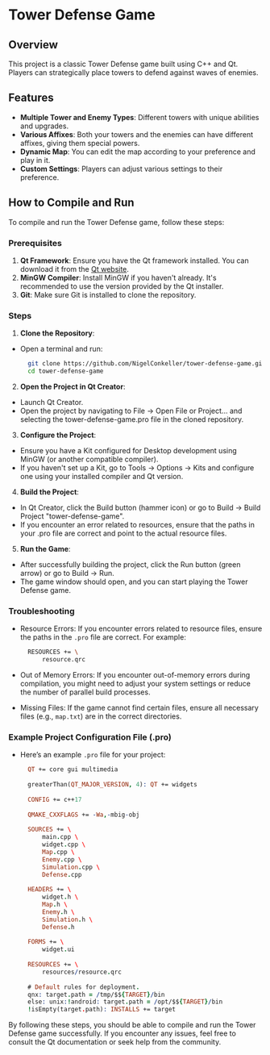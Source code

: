 # Tower Defense Game

## Overview

This project is a classic Tower Defense game built using C++ and Qt. Players can strategically place towers to defend against waves of enemies.

## Features

- **Multiple Tower and Enemy Types**: Different towers with unique abilities and upgrades.
- **Various Affixes**: Both your towers and the enemies can have different affixes, giving them special powers.
- **Dynamic Map**: You can edit the map according to your preference and play in it.
- **Custom Settings**: Players can adjust various settings to their preference.

## How to Compile and Run

To compile and run the Tower Defense game, follow these steps:

### Prerequisites

1. **Qt Framework**: Ensure you have the Qt framework installed. You can download it from the [Qt website](https://www.qt.io/download).
2. **MinGW Compiler**: Install MinGW if you haven't already. It's recommended to use the version provided by the Qt installer.
3. **Git**: Make sure Git is installed to clone the repository.

### Steps

1. **Clone the Repository**:
- Open a terminal and run:
  ```bash
    git clone https://github.com/NigelConkeller/tower-defense-game.git
    cd tower-defense-game
  ```

2. **Open the Project in Qt Creator**:
- Launch Qt Creator.
- Open the project by navigating to File -> Open File or Project... and selecting the tower-defense-game.pro file in the cloned repository.

3. **Configure the Project**:
- Ensure you have a Kit configured for Desktop development using MinGW (or another compatible compiler).
- If you haven't set up a Kit, go to Tools -> Options -> Kits and configure one using your installed compiler and Qt version.

4. **Build the Project**:
- In Qt Creator, click the Build button (hammer icon) or go to Build -> Build Project "tower-defense-game".
- If you encounter an error related to resources, ensure that the paths in your .pro file are correct and point to the actual resource files.

5. **Run the Game**:
- After successfully building the project, click the Run button (green arrow) or go to Build -> Run.
- The game window should open, and you can start playing the Tower Defense game.

### Troubleshooting
- Resource Errors: If you encounter errors related to resource files, ensure the paths in the `.pro` file are correct. For example:
  ```bash
    RESOURCES += \
        resource.qrc
  ```
- Out of Memory Errors: If you encounter out-of-memory errors during compilation, you might need to adjust your system settings or reduce the number of parallel build processes.

- Missing Files: If the game cannot find certain files, ensure all necessary files (e.g., `map.txt`) are in the correct directories.

### Example Project Configuration File (.pro)
- Here’s an example `.pro` file for your project:
  ```pro
    QT += core gui multimedia
    
    greaterThan(QT_MAJOR_VERSION, 4): QT += widgets
    
    CONFIG += c++17
    
    QMAKE_CXXFLAGS += -Wa,-mbig-obj
    
    SOURCES += \
        main.cpp \
        widget.cpp \
        Map.cpp \
        Enemy.cpp \
        Simulation.cpp \
        Defense.cpp
    
    HEADERS += \
        widget.h \
        Map.h \
        Enemy.h \
        Simulation.h \
        Defense.h
    
    FORMS += \
        widget.ui
    
    RESOURCES += \
        resources/resource.qrc
    
    # Default rules for deployment.
    qnx: target.path = /tmp/$${TARGET}/bin
    else: unix:!android: target.path = /opt/$${TARGET}/bin
    !isEmpty(target.path): INSTALLS += target
  ```
By following these steps, you should be able to compile and run the Tower Defense game successfully. If you encounter any issues, feel free to consult the Qt documentation or seek help from the community.
